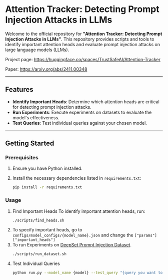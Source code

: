 # Attention Tracker: Detecting Prompt Injection Attacks in LLMs

Welcome to the official repository for **"Attention Tracker: Detecting Prompt Injection Attacks in LLMs"**. This repository provides scripts and tools to identify important attention heads and evaluate prompt injection attacks on large language models (LLMs).

Project page: https://huggingface.co/spaces/TrustSafeAI/Attention-Tracker 

Paper: https://arxiv.org/abs/2411.00348 

---

## Features
- **Identify Important Heads**: Determine which attention heads are critical for detecting prompt injection attacks.
- **Run Experiments**: Execute experiments on datasets to evaluate the model's effectiveness.
- **Test Queries**: Test individual queries against your chosen model.

---

## Getting Started

### Prerequisites
1. Ensure you have Python installed.
2. Install the necessary dependencies listed in `requirements.txt`:

   ```bash
   pip install -r requirements.txt
   ```

### Usage
1. Find Important Heads
    To identify important attention heads, run:
    ```bash
    ./scripts/find_heads.sh
    ```
2. To specify important heads, go to `configs/model_configs/{model_name}.json` and change the `["params"]["important_heads"]`
3. To run Experiments on [DeepSet Prompt Injection Dataset](https://huggingface.co/datasets/deepset/prompt-injections?row=19).
    ```bash
    ./scripts/run_dataset.sh
    ```
4. Test Individual Queries
    ```bash
    python run.py --model_name {model} --test_query "{query you want to test}"
    ```